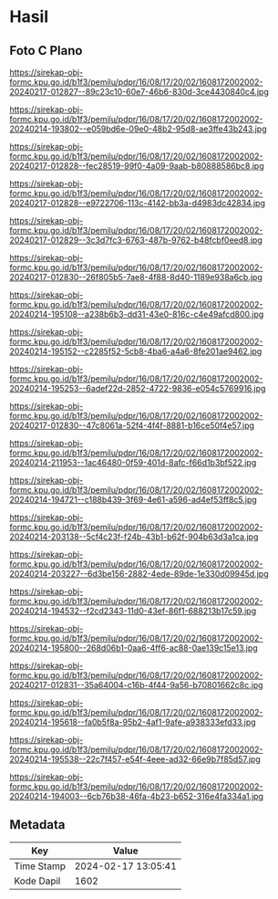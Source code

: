 # Hasil

## Foto C Plano

https://sirekap-obj-formc.kpu.go.id/b1f3/pemilu/pdpr/16/08/17/20/02/1608172002002-20240217-012827--89c23c10-60e7-46b6-830d-3ce4430840c4.jpg

https://sirekap-obj-formc.kpu.go.id/b1f3/pemilu/pdpr/16/08/17/20/02/1608172002002-20240214-193802--e059bd6e-09e0-48b2-95d8-ae3ffe43b243.jpg

https://sirekap-obj-formc.kpu.go.id/b1f3/pemilu/pdpr/16/08/17/20/02/1608172002002-20240217-012828--fec28519-99f0-4a09-9aab-b80888586bc8.jpg

https://sirekap-obj-formc.kpu.go.id/b1f3/pemilu/pdpr/16/08/17/20/02/1608172002002-20240217-012828--e9722706-113c-4142-bb3a-d4983dc42834.jpg

https://sirekap-obj-formc.kpu.go.id/b1f3/pemilu/pdpr/16/08/17/20/02/1608172002002-20240217-012829--3c3d7fc3-6763-487b-9762-b48fcbf0eed8.jpg

https://sirekap-obj-formc.kpu.go.id/b1f3/pemilu/pdpr/16/08/17/20/02/1608172002002-20240217-012830--26f805b5-7ae8-4f88-8d40-1189e938a6cb.jpg

https://sirekap-obj-formc.kpu.go.id/b1f3/pemilu/pdpr/16/08/17/20/02/1608172002002-20240214-195108--a238b6b3-dd31-43e0-816c-c4e49afcd800.jpg

https://sirekap-obj-formc.kpu.go.id/b1f3/pemilu/pdpr/16/08/17/20/02/1608172002002-20240214-195152--c2285f52-5cb8-4ba6-a4a6-8fe201ae9462.jpg

https://sirekap-obj-formc.kpu.go.id/b1f3/pemilu/pdpr/16/08/17/20/02/1608172002002-20240214-195253--6adef22d-2852-4722-9836-e054c5769916.jpg

https://sirekap-obj-formc.kpu.go.id/b1f3/pemilu/pdpr/16/08/17/20/02/1608172002002-20240217-012830--47c8061a-52f4-4f4f-8881-b16ce50f4e57.jpg

https://sirekap-obj-formc.kpu.go.id/b1f3/pemilu/pdpr/16/08/17/20/02/1608172002002-20240214-211953--1ac46480-0f59-401d-8afc-f66d1b3bf522.jpg

https://sirekap-obj-formc.kpu.go.id/b1f3/pemilu/pdpr/16/08/17/20/02/1608172002002-20240214-194721--c188b439-3f69-4e61-a596-ad4ef53ff8c5.jpg

https://sirekap-obj-formc.kpu.go.id/b1f3/pemilu/pdpr/16/08/17/20/02/1608172002002-20240214-203138--5cf4c23f-f24b-43b1-b62f-904b63d3a1ca.jpg

https://sirekap-obj-formc.kpu.go.id/b1f3/pemilu/pdpr/16/08/17/20/02/1608172002002-20240214-203227--6d3be156-2882-4ede-89de-1e330d09945d.jpg

https://sirekap-obj-formc.kpu.go.id/b1f3/pemilu/pdpr/16/08/17/20/02/1608172002002-20240214-194532--f2cd2343-11d0-43ef-86f1-688213b17c59.jpg

https://sirekap-obj-formc.kpu.go.id/b1f3/pemilu/pdpr/16/08/17/20/02/1608172002002-20240214-195800--268d06b1-0aa6-4ff6-ac88-0ae139c15e13.jpg

https://sirekap-obj-formc.kpu.go.id/b1f3/pemilu/pdpr/16/08/17/20/02/1608172002002-20240217-012831--35a64004-c16b-4f44-9a56-b70801662c8c.jpg

https://sirekap-obj-formc.kpu.go.id/b1f3/pemilu/pdpr/16/08/17/20/02/1608172002002-20240214-195618--fa0b5f8a-95b2-4af1-9afe-a938333efd33.jpg

https://sirekap-obj-formc.kpu.go.id/b1f3/pemilu/pdpr/16/08/17/20/02/1608172002002-20240214-195538--22c7f457-e54f-4eee-ad32-66e9b7f85d57.jpg

https://sirekap-obj-formc.kpu.go.id/b1f3/pemilu/pdpr/16/08/17/20/02/1608172002002-20240214-194003--6cb76b38-46fa-4b23-b652-316e4fa334a1.jpg


## Metadata

| Key        | Value               |
| ---------- | ------------------- |
| Time Stamp | 2024-02-17 13:05:41 |
| Kode Dapil | 1602                |



